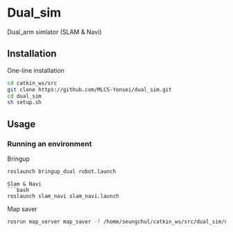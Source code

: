 # Dual_sim
Dual_arm simlator (SLAM &amp; Navi)

## Installation
One-line installation
```bash
cd catkin_ws/src
git clone https://github.com/MLCS-Yonsei/dual_sim.git
cd dual_sim
sh setup.sh
```

## Usage

### Running an environment
Bringup
```bash
roslaunch bringup_dual robot.launch
```

```
Slam & Navi
```bash
roslaunch slam_navi slam_navi.launch
```

Map saver
```bash
rosrun map_server map_saver -f /home/seungchul/catkin_ws/src/dual_sim/navigation_dual/maps/map
```